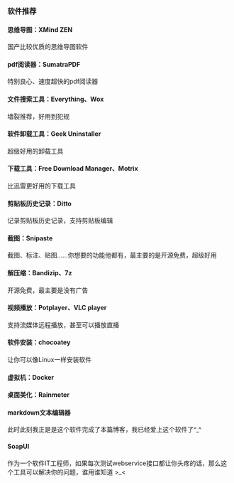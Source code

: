 ### 软件推荐

#### 思维导图：XMind ZEN

国产比较优质的思维导图软件

#### pdf阅读器：SumatraPDF

特别良心、速度超快的pdf阅读器

#### 文件搜索工具：Everything、Wox

墙裂推荐，好用到犯规

#### 软件卸载工具：Geek Uninstaller

超级好用的卸载工具

#### 下载工具：Free Download Manager、Motrix

比迅雷更好用的下载工具

#### 剪贴板历史记录：Ditto

记录剪贴板历史记录，支持剪贴板编辑

#### 截图：Snipaste

截图、标注、贴图……你想要的功能他都有，最主要的是开源免费，超级好用

#### 解压缩：Bandizip、7z

开源免费，最主要是没有广告

#### 视频播放：Potplayer、VLC player

支持流媒体远程播放，甚至可以播放直播

#### 软件安装：chocoatey

让你可以像Linux一样安装软件

#### 虚拟机：Docker

#### 桌面美化：Rainmeter



#### markdown文本编辑器

此时此刻我正是是这个软件完成了本篇博客，我已经爱上这个软件了^_^

#### SoapUI

作为一个软件IT工程师，如果每次测试webservice接口都让你头疼的话，那么这个工具可以解决你的问题，谁用谁知道   >_<

